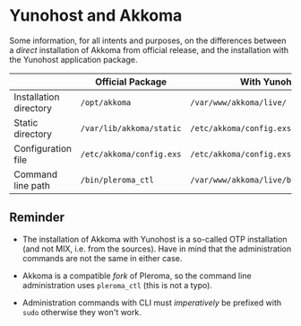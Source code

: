 # Yunohost and Akkoma

Some information, for all intents and purposes, on the differences between a _direct_ installation of Akkoma from official release, and the installation with the Yunohost application package.

|                              | Official Package            | With Yunohost                           |
| ---------------------------- | --------------------------- | --------------------------------------- |
| Installation directory       | `/opt/akkoma`               | `/var/www/akkoma/live/`                 |
| Static directory             | `/var/lib/akkoma/static`    | `/etc/akkoma/config.exs`                |
|Configuration file            | `/etc/akkoma/config.exs`    | `/etc/akkoma/config.exs`                |
| Command line path            | `/bin/pleroma_ctl`          | `/var/www/akkoma/live/bin/pleroma_ctl`  |

## Reminder 

- The installation of Akkoma with Yunohost is a so-called OTP installation (and not MIX, i.e. from the sources). Have in mind that the administration commands are not the same in either case.

- Akkoma is a compatible _fork_ of Pleroma, so the command line administration uses `pleroma_ctl` (this is not a typo).

- Administration commands with CLI must _imperatively_ be prefixed with `sudo` otherwise they won't work.
